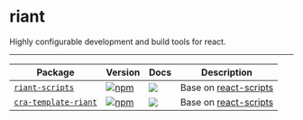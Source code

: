 # riant
Highly configurable development and build tools for react.

---

| Package | Version | Docs | Description |
| ------- | ------- | ---- | ----------- |
| [`riant-scripts`](/packages/riant-scripts) | [![npm](https://img.shields.io/npm/v/riant-scripts.svg?style=flat-square)](https://www.npmjs.com/package/riant-scripts) | [![](https://img.shields.io/badge/API%20Docs-markdown-lightgrey.svg?style=flat-square)](/packages/riant-scripts#readme) | Base on [react-scripts](https://github.com/facebook/create-react-app/tree/master/packages/react-scripts) |
| [`cra-template-riant`](/packages/cra-template-riant) | [![npm](https://img.shields.io/npm/v/cra-template-riant.svg?style=flat-square)](https://www.npmjs.com/package/cra-template-riant) | [![](https://img.shields.io/badge/API%20Docs-markdown-lightgrey.svg?style=flat-square)](/packages/cra-template-riant#readme) | Base on [react-scripts](https://github.com/facebook/create-react-app/tree/master/packages/react-scripts) |

